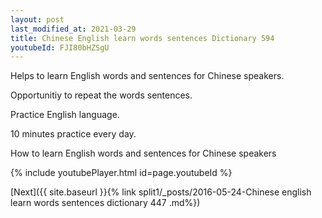 ```yaml
---
layout: post
last_modified_at: 2021-03-29
title: Chinese English learn words sentences Dictionary 594 
youtubeId: FJI80bHZSgU
---
```

 
 
Helps to learn English words and sentences for Chinese speakers.

Opportunitiy to repeat the words sentences. 

Practice English language. 
 
10 minutes practice every day. 
 
How to learn English words and sentences for Chinese speakers 
 
{% include youtubePlayer.html id=page.youtubeId %}
 
 
[Next]({{ site.baseurl }}{% link  split1/_posts/2016-05-24-Chinese english learn words sentences dictionary 447 .md%})
 
